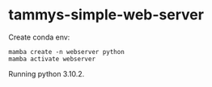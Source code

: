 # tammys-simple-web-server

Create conda env:
```
mamba create -n webserver python
mamba activate webserver
```

Running python 3.10.2.